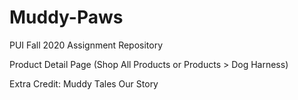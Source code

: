# Muddy-Paws
PUI Fall 2020 Assignment Repository

Product Detail Page (Shop All Products or Products > Dog Harness)


Extra Credit: 
Muddy Tales
Our Story 